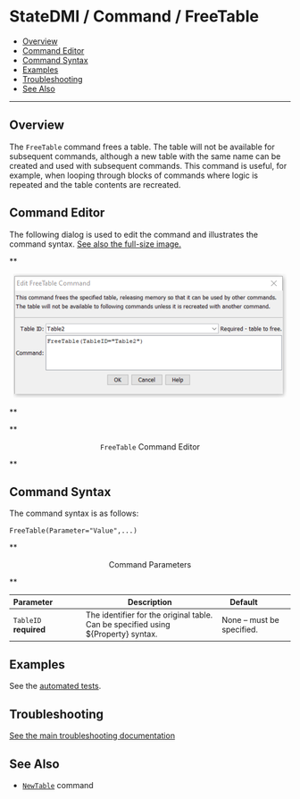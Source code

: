 # StateDMI / Command / FreeTable #

* [Overview](#overview)
* [Command Editor](#command-editor)
* [Command Syntax](#command-syntax)
* [Examples](#examples)
* [Troubleshooting](#troubleshooting)
* [See Also](#see-also)

-------------------------

## Overview ##

The `FreeTable` command frees a table.
The table will not be available for subsequent commands,
although a new table with the same name can be created and used with subsequent commands.
This command is useful, for example, when looping through blocks of commands where logic is repeated and the table contents are recreated.

## Command Editor ##

The following dialog is used to edit the command and illustrates the command syntax.
<a href="../FreeTable.png">See also the full-size image.</a>

**<p style="text-align: center;">
![FreeTable command editor](FreeTable.png)
</p>**

**<p style="text-align: center;">
`FreeTable` Command Editor
</p>**

## Command Syntax ##

The command syntax is as follows:

```text
FreeTable(Parameter="Value",...)
```
**<p style="text-align: center;">
Command Parameters
</p>**

| **Parameter**&nbsp;&nbsp;&nbsp;&nbsp;&nbsp;&nbsp;&nbsp;&nbsp;&nbsp;&nbsp;&nbsp;&nbsp; | **Description** | **Default**&nbsp;&nbsp;&nbsp;&nbsp;&nbsp;&nbsp;&nbsp;&nbsp;&nbsp;&nbsp; |
| --------------|-----------------|----------------- |
|`TableID`<br>**required**|The identifier for the original table.  Can be specified using ${Property} syntax.|None – must be specified.|

## Examples ##

See the [automated tests](https://github.com/OpenCDSS/cdss-app-statedmi-test/tree/master/test/regression/commands/FreeTable).

## Troubleshooting ##

[See the main troubleshooting documentation](../../troubleshooting/troubleshooting.md)

## See Also ##

* [`NewTable`](../NewTable/NewTable) command
